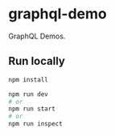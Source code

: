 # graphql-demo

GraphQL Demos.

## Run locally

```bash
npm install
```

```bash
npm run dev
# or
npm run start
# or
npm run inspect
```